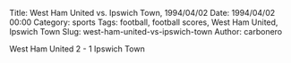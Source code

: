 Title: West Ham United vs. Ipswich Town, 1994/04/02
Date: 1994/04/02 00:00
Category: sports
Tags: football, football scores, West Ham United, Ipswich Town
Slug: west-ham-united-vs-ipswich-town
Author: carbonero


West Ham United 2 - 1 Ipswich Town
